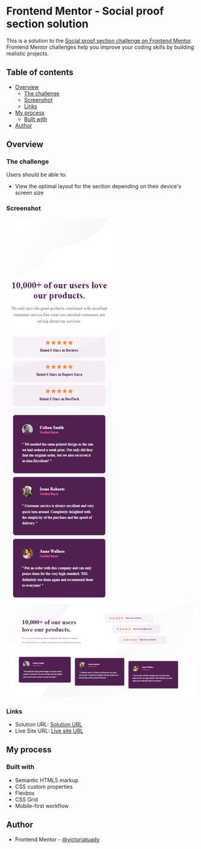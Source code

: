 # Frontend Mentor - Social proof section solution

This is a solution to the [Social proof section challenge on Frontend Mentor](https://www.frontendmentor.io/challenges/social-proof-section-6e0qTv_bA). Frontend Mentor challenges help you improve your coding skills by building realistic projects.

## Table of contents

- [Overview](#overview)
  - [The challenge](#the-challenge)
  - [Screenshot](#screenshot)
  - [Links](#links)
- [My process](#my-process)
  - [Built with](#built-with)
- [Author](#author)

## Overview

### The challenge

Users should be able to:

- View the optimal layout for the section depending on their device's screen size

### Screenshot

![mobile view](design/mobile-view.png)
![desktopview](design/desktop-view.png)

### Links

- Solution URL: [Solution URL](https://github.com/victoriatuady/social-proof.git)
- Live Site URL: [Live site URL](https://victoriatuady.github.io/social-proof/)

## My process

### Built with

- Semantic HTML5 markup
- CSS custom properties
- Flexbox
- CSS Grid
- Mobile-first workflow

## Author

- Frontend Mentor - [@victoriatuady](https://www.frontendmentor.io/profile/victoriatuady)
